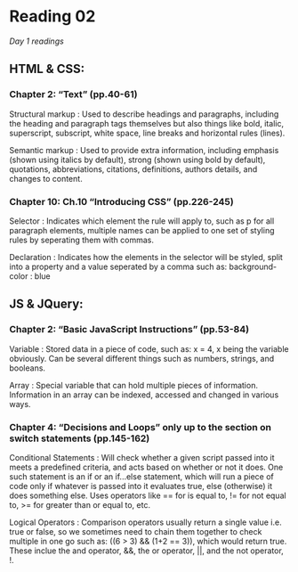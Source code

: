 # Reading 02

*Day 1 readings*

## HTML & CSS:
### Chapter 2: “Text” (pp.40-61)
Structural markup
: Used to describe headings and paragraphs, including the heading and paragraph tags themselves but also things like bold, italic, superscript, subscript, white space, line breaks and horizontal rules (lines).

Semantic markup
: Used to provide extra information, including emphasis (shown using italics by default), strong (shown using bold by default), quotations, abbreviations, citations, definitions, authors details, and changes to content.

### Chapter 10: Ch.10 “Introducing CSS” (pp.226-245)
Selector
: Indicates which element the rule will apply to, such as p for all paragraph elements, multiple names can be applied to one set of styling rules by seperating them with commas.

Declaration
: Indicates how the elements in the selector will be styled, split into a property and a value seperated by a comma such as: background-color : blue

## JS & JQuery:
### Chapter 2: “Basic JavaScript Instructions” (pp.53-84)
Variable
: Stored data in a piece of code, such as: x = 4, x being the variable obviously. Can be several different things such as numbers, strings, and booleans. 

Array
: Special variable that can hold multiple pieces of information. Information in an array can be indexed, accessed and changed in various ways.

### Chapter 4: “Decisions and Loops” only up to the section on switch statements (pp.145-162)
Conditional Statements
: Will check whether a given script passed into it meets a predefined criteria, and acts based on whether or not it does. One such statement is an if or an if...else statement, which will run a piece of code only if whatever is passed into it evaluates true, else (otherwise) it does something else. Uses operators like == for is equal to, != for not equal to, >= for greater than or equal to, etc.

Logical Operators
: Comparison operators usually return a single value i.e. true or false, so we sometimes need to chain them together to check multiple in one go such as: ((6 > 3) && (1+2 == 3)), which would return true. These inclue the and operator, &&, the or operator, &#124;&#124;, and the not operator, !.

